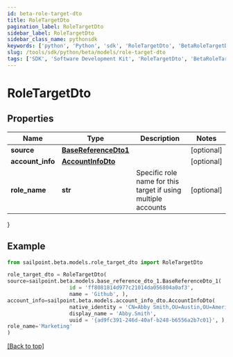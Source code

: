 ```yaml
---
id: beta-role-target-dto
title: RoleTargetDto
pagination_label: RoleTargetDto
sidebar_label: RoleTargetDto
sidebar_class_name: pythonsdk
keywords: ['python', 'Python', 'sdk', 'RoleTargetDto', 'BetaRoleTargetDto'] 
slug: /tools/sdk/python/beta/models/role-target-dto
tags: ['SDK', 'Software Development Kit', 'RoleTargetDto', 'BetaRoleTargetDto']
---
```


# RoleTargetDto


## Properties

Name | Type | Description | Notes
------------ | ------------- | ------------- | -------------
**source** | [**BaseReferenceDto1**](base-reference-dto1) |  | [optional] 
**account_info** | [**AccountInfoDto**](account-info-dto) |  | [optional] 
**role_name** | **str** | Specific role name for this target if using multiple accounts | [optional] 
}

## Example

```python
from sailpoint.beta.models.role_target_dto import RoleTargetDto

role_target_dto = RoleTargetDto(
source=sailpoint.beta.models.base_reference_dto_1.BaseReferenceDto_1(
                    id = 'ff8081814d977c21014da056804a0af3', 
                    name = 'Github', ),
account_info=sailpoint.beta.models.account_info_dto.AccountInfoDto(
                    native_identity = 'CN=Abby Smith,OU=Austin,OU=Americas,OU=Demo,DC=seri,DC=acme,DC=com', 
                    display_name = 'Abby.Smith', 
                    uuid = '{ad9fc391-246d-40af-b248-b6556a2b7c01}', ),
role_name='Marketing'
)

```
[[Back to top]](#) 

